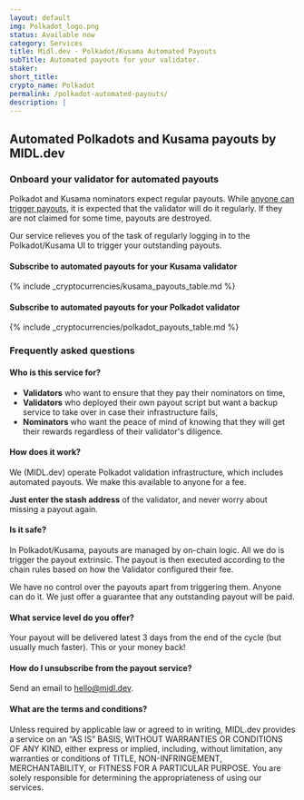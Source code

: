 ```yaml
---
layout: default
img: Polkadot_logo.png
status: Available now
category: Services
title: Midl.dev - Polkadot/Kusama Automated Payouts
subTitle: Automated payouts for your validator.
staker: 
short_title: 
crypto_name: Polkadot
permalink: /polkadot-automated-payouts/
description: | 
---
```


<h2>Automated Polkadots and Kusama payouts by MIDL.dev</h2>
<h3>Onboard your validator for automated payouts</h3>
<p>Polkadot and Kusama nominators expect regular payouts. While <a href="https://wiki.polkadot.network/docs/en/learn-simple-payouts" target="_blank">anyone can trigger payouts</a>, it is expected that the validator will do it regularly. If they are not claimed for some time, payouts are destroyed.</p>
<p>Our service relieves you of the task of regularly logging in to the Polkadot/Kusama UI to trigger your outstanding payouts.</p>

<h4>Subscribe to automated payouts for your Kusama validator</h4>
{% include _cryptocurrencies/kusama_payouts_table.md %}
<h4>Subscribe to automated payouts for your Polkadot validator</h4>
{% include _cryptocurrencies/polkadot_payouts_table.md %}


<h3>Frequently asked questions</h3>
<h4>Who is this service for?</h4>
<ul><li><b>Validators</b> who want to ensure that they pay their nominators on time,</li>
<li><b>Validators</b> who deployed their own payout script but want a backup service to take over in case their infrastructure fails,</li>
<li><b>Nominators</b> who want the peace of mind of knowing that they will get their rewards regardless of their validator's diligence.</li>
</ul>
<h4>How does it work?</h4>
<p>We (MIDL.dev) operate Polkadot validation infrastructure, which includes automated payouts. We make this available to anyone for a fee.</p>
<p><b>Just enter the stash address</b> of the validator, and never worry about missing a payout again.</p>
<h4>Is it safe?</h4>
<p>In Polkadot/Kusama, payouts are managed by on-chain logic. All we do is trigger the payout extrinsic. The payout is then executed according to the chain rules based on how the Validator configured their fee.</p>
<p>We have no control over the payouts apart from triggering them. Anyone can do it. We just offer a guarantee that any outstanding payout will be paid.</p>
<h4>What service level do you offer?</h4>
<p>Your payout will be delivered latest 3 days from the end of the cycle (but usually much faster). This or your money back!</p>
<h4>How do I unsubscribe from the payout service?</h4>
<p>Send an email to <a href="mailto:hello@midl.dev">hello@midl.dev</a>.</p>
<h4>What are the terms and conditions?</h4>
<p>Unless required by applicable law or agreed to in writing, MIDL.dev provides a service on an “AS IS” BASIS, WITHOUT WARRANTIES OR CONDITIONS OF ANY KIND, either express or implied, including, without limitation, any warranties or conditions of TITLE, NON-INFRINGEMENT, MERCHANTABILITY, or FITNESS FOR A PARTICULAR PURPOSE. You are solely responsible for determining the appropriateness of using our services.</p>

